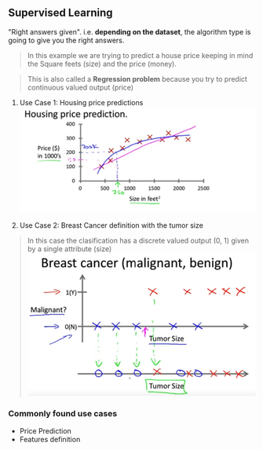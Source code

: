 ## Supervised Learning
"Right answers given". i.e. **depending on the dataset**, the algorithm type is going to give you the right answers.

> In this example we are trying to predict a house price keeping in mind the Square feets (size) and the price (money).

>This is also called a **Regression problem** because you try to predict continuous valued output (price)</p>

1. Use Case 1: Housing price predictions
![House Pricing](./media/HousePricing.png "Title")

2. Use Case 2: Breast Cancer definition with the tumor size
> In this case the clasification has a discrete valued output (0, 1) given by a single attribute (size)
![Cancer Probabilty](./media/BreastCancer.png)



### Commonly found use cases
- Price Prediction
- Features definition